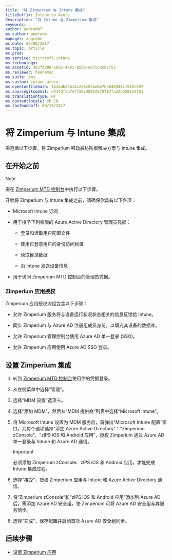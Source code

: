 ```yaml
---
title: "将 Zimperium 与 Intune 集成"
titleSuffix: Intune on Azure
description: "将 Intune 与 Zimperium 集成"
keywords: 
author: andredm7
ms.author: andredm
manager: angrobe
ms.date: 09/06/2017
ms.topic: article
ms.prod: 
ms.service: microsoft-intune
ms.technology: 
ms.assetid: 363fd280-1865-4a61-855b-eb75c3c62753
ms.reviewer: heenamac
ms.suite: ems
ms.custom: intune-azure
ms.openlocfilehash: 1b4adb2db14c2e1c83be8e7b3644944c1910cb97
ms.sourcegitcommit: d434dfab7ef7a6c4082d675717fa22d5581b4f51
ms.translationtype: HT
ms.contentlocale: zh-CN
ms.lasthandoff: 09/19/2017
---
```

# <a name="integrate-zimperium-with-intune"></a>将 Zimperium 与 Intune 集成

需遵循以下步骤，将 Zimperium 移动威胁防御解决方案与 Intune 集成。

## <a name="before-you-begin"></a>在开始之前

> [!NOTE]
> 需在 [Zimperium MTD 控制台](https://staging2-console.zimperium.com)中执行以下步骤。

开始将 Zimperium 与 Intune 集成之前，请确保你具有以下各项：

-   Microsoft Intune 订阅

-   用于授予下列权限的 Azure Active Directory 管理员凭据：

    -   登录和读取用户配置文件

    -   使用已登录用户的身份访问目录

    -   读取目录数据

    -   向 Intune 发送设备信息

-   用于访问 Zimperium MTD 控制台的管理员凭据。

### <a name="zimperium-app-authorization"></a>Zimperium 应用授权

Zimperium 应用授权流程包含以下步骤：

-   允许 Zimperium 服务将与设备运行状况状态相关的信息反馈给 Intune。

-   同步 Zimperium 与 Azure AD 注册组成员身份，以填充其设备的数据库。

-   允许 Zimperium 管理控制台使用 Azure AD 单一登录 (SSO)。

-   允许 Zimperium 应用使用 Azure AD SSO 登录。

## <a name="to-set-up-zimperium-integration"></a>设置 Zimperium 集成

1.  转到 [Zimperium MTD 控制台](https://staging2-console.zimperium.com)使用你的凭据登录。

2.  从左侧菜单中选择“管理”。

3.  选择“MDM 设置”选项卡。

4.  选择“添加 MDM”，然后从“MDM 提供商”列表中选择“Microsoft Intune”。

5.  将 Microsoft Intune 设置为 MDM 服务后，将弹出“Microsoft Intune 配置”窗口，为每个选项选择“添加 Azure Active Directory”：“Zimperium zConsole”、“zIPS iOS 和 Android 应用”，授权 Zimperium 通过 Azure AD 单一登录与 Intune 和 Azure AD 通信。

    > [!IMPORTANT]
    > 必须添加 Zimperium zConsole、zIPS iOS 和 Android 应用，才能完成 Intune 集成过程。

6.  选择“接受”，授权 Zimperium 应用与 Intune 和 Azure Active Directory 通信。

7.  将“Zimperium zConsole”和“zIPS iOS 和 Android 应用”添加到 Azure AD 后，需添加 Azure AD 安全组，使 Zimperium 可将 Azure AD 安全组与其服务同步。

8.  选择“完成”，保存配置并启动首次 Azure AD 安全组同步。

## <a name="next-steps"></a>后续步骤

-   [设置 Zimperium 应用](mtd-apps-ios-app-configuration-policy-add-assign.md)
